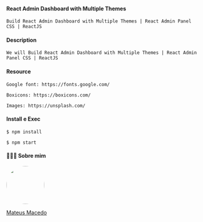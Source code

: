 #### React Admin Dashboard with Multiple Themes

    Build React Admin Dashboard with Multiple Themes | React Admin Panel CSS | ReactJS

#### Description

    We will Build React Admin Dashboard with Multiple Themes | React Admin Panel CSS | ReactJS

#### Resource

    Google font: https://fonts.google.com/

    Boxicons: https://boxicons.com/

    Images: https://unsplash.com/
    
#### Install e Exec

```
$ npm install

$ npm start
```
    
#### 👨🏻‍🚀 Sobre mim
<a href="https://www.linkedin.com/in/mateus-macedo-937a32163/">
 <img style="border-radius:50%" width="100px; "src="https://avatars.githubusercontent.com/u/63172367?s=460&u=11fd26ea8a7f5663d7707d7ef254e4f8bfca1b05&v=4"/>
 <p>Mateus Macedo</p>
</a>


